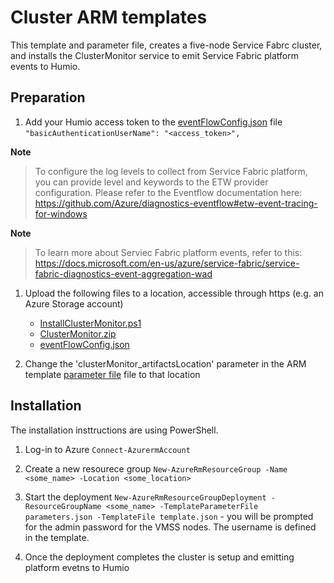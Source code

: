 # Cluster ARM templates

This template and parameter file, creates a five-node Service Fabrc cluster, and installs the ClusterMonitor service to emit Service Fabric platform events to Humio.

## Preparation

1. Add your Humio access token to the [eventFlowConfig.json](./../ClusterMonitorService/eventFlowConfig.json) file `"basicAuthenticationUserName": "<access_token>",`

**Note**
> To configure the log levels to collect from Service Fabric platform, you can provide level and keywords to the ETW provider configuration. Please refer to the Eventflow documentation here: https://github.com/Azure/diagnostics-eventflow#etw-event-tracing-for-windows

**Note**
> To learn more about Serviec Fabric platform events, refer to this: https://docs.microsoft.com/en-us/azure/service-fabric/service-fabric-diagnostics-event-aggregation-wad

1. Upload the following files to a location, accessible through https (e.g. an Azure Storage account)
    - [InstallClusterMonitor.ps1](./../ClusterMonitorService/InstallClusterMonitor.ps1)
    - [ClusterMonitor.zip](./../ClusterMonitorService/ClusterMonitor.zip)
    - [eventFlowConfig.json](./../ClusterMonitorService/eventFlowConfig.json)

1. Change the 'clusterMonitor_artifactsLocation' parameter in the ARM template [parameter file](./../ClusterARM/parameters.json) file to that location

## Installation
The installation insttructions are using PowerShell.

1. Log-in to Azure `Connect-AzurermAccount`

1. Create a new resourece group `New-AzureRmResourceGroup -Name <some_name> -Location <some_location>`

1. Start the deployment `New-AzureRmResourceGroupDeployment -ResourceGroupName <some_name> -TemplateParameterFile parameters.json -TemplateFile template.json` - you will be prompted for the admin password for the VMSS nodes. The username is defined in the template.

1. Once the deployment completes the cluster is setup and emitting platform evetns to Humio